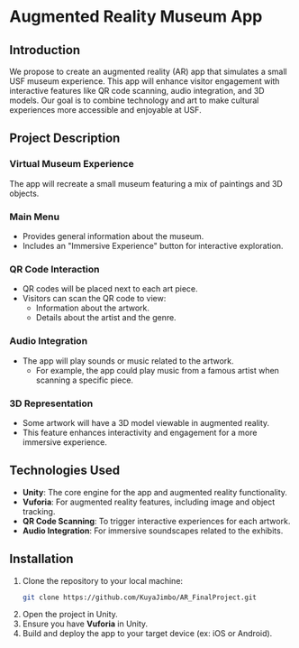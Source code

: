 # Augmented Reality Museum App

## Introduction
We propose to create an augmented reality (AR) app that simulates a small USF museum experience. This app will enhance visitor engagement with interactive features like QR code scanning, audio integration, and 3D models. Our goal is to combine technology and art to make cultural experiences more accessible and enjoyable at USF.

## Project Description

### Virtual Museum Experience
The app will recreate a small museum featuring a mix of paintings and 3D objects.

### Main Menu
- Provides general information about the museum.
- Includes an "Immersive Experience" button for interactive exploration.

### QR Code Interaction
- QR codes will be placed next to each art piece.
- Visitors can scan the QR code to view:
  - Information about the artwork.
  - Details about the artist and the genre.

### Audio Integration
- The app will play sounds or music related to the artwork.
  - For example, the app could play music from a famous artist when scanning a specific piece.

### 3D Representation
- Some artwork will have a 3D model viewable in augmented reality.
- This feature enhances interactivity and engagement for a more immersive experience.

## Technologies Used
- **Unity**: The core engine for the app and augmented reality functionality.
- **Vuforia**: For augmented reality features, including image and object tracking.
- **QR Code Scanning**: To trigger interactive experiences for each artwork.
- **Audio Integration**: For immersive soundscapes related to the exhibits.

## Installation
1. Clone the repository to your local machine:
    ```bash
    git clone https://github.com/KuyaJimbo/AR_FinalProject.git
    ```
2. Open the project in Unity.
3. Ensure you have **Vuforia** in Unity.
4. Build and deploy the app to your target device (ex: iOS or Android).
